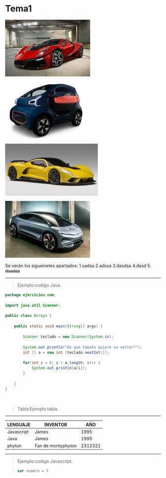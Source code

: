 # Tema1


![Imagen coche](assets/coche1.jpeg)

![Imagen coche](assets/coche2.jpeg)

![Imagen coche](assets/coche3.jpeg)

![Imagen coche](assets/coche4.jpeg)


Se verán los sigueinetes apartados:
1.sadsa
2.adssa
3.dasdsa
4.dasd
5. ~~dsadas~~


---

> Ejemplo:codigo Java.


```java
package ejercicios.com;

import java.util.Scanner;

public class Arrays {

	public static void main(String[] args) {
		
		Scanner teclado = new Scanner(System.in);
	
		System.out.println("De que tamaño quiere su vector?");
		int [] a = new int [teclado.nextInt()];
		
		for(int i = 0; i < a.length; i++) {
			System.out.println(a[i]);
		}
	
	}	
}




```

> Tabla:Ejemplo tabla.
---

LENGUAJE	|	INVENTOR	|	AÑO
----------------|-----------------------|----------------
Javascript      | James			| 1995
Java     	| James			| 1995
phyton     	| Fan de montyphyton	| 2312321
---






> Ejemplo:codigo Javascript.


>```javascript
>var numero = 5
>```
